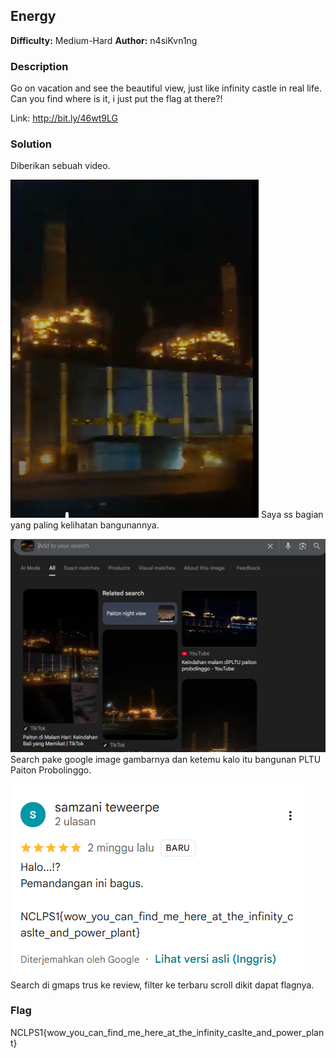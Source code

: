 ## Energy
**Difficulty:** Medium-Hard
**Author:** n4siKvn1ng

### Description
Go on vacation and see the beautiful view, just like infinity castle in real life. Can you find where is it, i just put the flag at there?!

Link: http://bit.ly/46wt9LG

### Solution
Diberikan sebuah video.

![alt text](img.png)
Saya ss bagian yang paling kelihatan bangunannya.

![alt text](image.png)
Search pake google image gambarnya dan ketemu kalo itu bangunan PLTU Paiton Probolinggo.

![alt text](image-1.png)
Search di gmaps trus ke review, filter ke terbaru scroll dikit dapat flagnya.

### Flag
NCLPS1{wow_you_can_find_me_here_at_the_infinity_caslte_and_power_plant}
